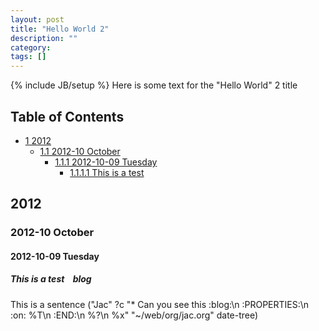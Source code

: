 ```yaml
---
layout: post
title: "Hello World 2"
description: ""
category: 
tags: []
---
```

{% include JB/setup %}
Here is some text for the "Hello World" 2 title


<div id="table-of-contents">
<h2>Table of Contents</h2>
<div id="text-table-of-contents">
<ul>
<li><a href="#sec-1">1 2012</a>
<ul>
<li><a href="#sec-1-1">1.1 2012-10 October</a>
<ul>
<li><a href="#sec-1-1-1">1.1.1 2012-10-09 Tuesday</a>
<ul>
<li><a href="#sec-1-1-1-1">1.1.1.1 This is a test</a></li>
</ul>
</li>
</ul>
</li>
</ul>
</li>
</ul>
</div>
</div>

<div id="outline-container-1" class="outline-2">
<h2 id="sec-1">2012</h2>
<div class="outline-text-2" id="text-1">


</div>

<div id="outline-container-1-1" class="outline-3">
<h3 id="sec-1-1">2012-10 October</h3>
<div class="outline-text-3" id="text-1-1">


</div>

<div id="outline-container-1-1-1" class="outline-4">
<h4 id="sec-1-1-1">2012-10-09 Tuesday</h4>
<div class="outline-text-4" id="text-1-1-1">


</div>

<div id="outline-container-1-1-1-1" class="outline-5">
<h5 id="sec-1-1-1-1">This is a test &nbsp;&nbsp;&nbsp;<span class="tag"><span class="blog">blog</span></span></h5>
<div class="outline-text-5" id="text-1-1-1-1">

<p>     This is a sentence
     ("Jac" ?c
    "* Can you see this  :blog:\n  :PROPERTIES:\n  :on: %T\n  :END:\n  %?\n  %x"
    "~/web/org/jac.org" date-tree)
</p></div>
</div>
</div>
</div>
</div>

